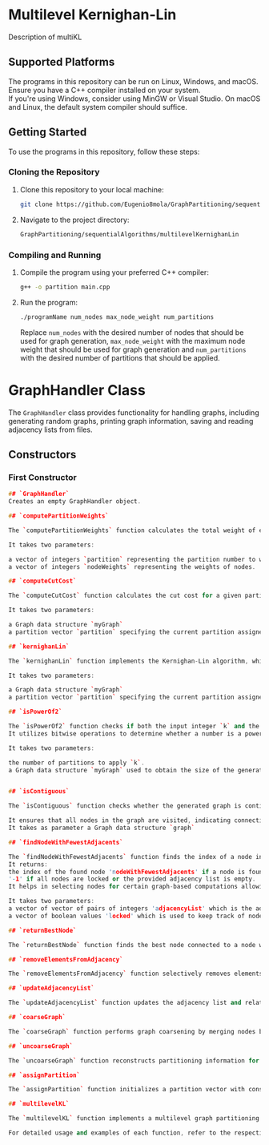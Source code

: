 # Multilevel Kernighan-Lin

Description of multiKL

## Supported Platforms

The programs in this repository can be run on Linux, Windows, and macOS. Ensure you have a C++ compiler installed on your system.   
If you're using Windows, consider using MinGW or Visual Studio. On macOS and Linux, the default system compiler should suffice.


## Getting Started

To use the programs in this repository, follow these steps:

### Cloning the Repository

1. Clone this repository to your local machine:

   ```bash
   git clone https://github.com/Eugenio8mola/GraphPartitioning/sequentialAlgorithms/multilevelKernighanLin.git

2. Navigate to the project directory:

   ```bash
   GraphPartitioning/sequentialAlgorithms/multilevelKernighanLin

   ```

### Compiling and Running

1. Compile the program using your preferred C++ compiler:

   ```bash
   g++ -o partition main.cpp
   ```

2. Run the program:

   ```bash
   ./programName num_nodes max_node_weight num_partitions
   ```

   Replace `num_nodes` with the desired number of nodes that should be used for graph generation, `max_node_weight` with the maximum node weight that should be used for graph generation and `num_partitions` with the desired number of partitions that should be applied.

# GraphHandler Class

The `GraphHandler` class provides functionality for handling graphs, including generating random graphs, printing graph information, saving and reading adjacency lists from files.

## Constructors

### First Constructor
```cpp
## `GraphHandler`
Creates an empty GraphHandler object.   

## `computePartitionWeights`

The `computePartitionWeights` function calculates the total weight of each partition based on the nodes' weights. 

It takes two parameters: 

a vector of integers `partition` representing the partition number to which nodes belong to.
a vector of integers `nodeWeights` representing the weights of nodes.

## `computeCutCost`

The `computeCutCost` function calculates the cut cost for a given partition in a graph, which represents the sum of weights of edges crossing the partition boundary. 

It takes two parameters: 

a Graph data structure `myGraph`
a partition vector `partition` specifying the current partition assigned to each node.

## `kernighanLin`

The `kernighanLin` function implements the Kernighan-Lin algorithm, which iteratively improves the quality of the partition by swapping pairs of nodes to reduce the cut cost. 

It takes two parameters: 

a Graph data structure `myGraph`
a partition vector `partition` specifying the current partition assigned to each node.

## `isPowerOf2`

The `isPowerOf2` function checks if both the input integer `k` and the size of the graph are powers of 2. 
It utilizes bitwise operations to determine whether a number is a power of 2.

It takes two parameters: 

the number of partitions to apply `k`.
a Graph data structure `myGraph` used to obtain the size of the generated graph.


## `isContiguous`

The `isContiguous` function checks whether the generated graph is contiguous (connected) using Depth-First Search (DFS) traversal. 

It ensures that all nodes in the graph are visited, indicating connectivity.
It takes as parameter a Graph data structure `graph`

## `findNodeWithFewestAdjacents`

The `findNodeWithFewestAdjacents` function finds the index of a node in the graph that has the fewest number of adjacent nodes, excluding locked nodes.
It returns:
the index of the found node 'nodeWithFewestAdjacents' if a node is found  
'-1' if all nodes are locked or the provided adjacency list is empty.  
It helps in selecting nodes for certain graph-based computations allowing to perform a smarter coarsening.

It takes two parameters: 
a vector of vector of pairs of integers 'adjacencyList' which is the adjacency list of the graph  
a vector of boolean values 'locked' which is used to keep track of nodes already coarsed and that should not be considered.  

## `returnBestNode`

The `returnBestNode` function finds the best node connected to a node with the fewest adjacents, considering the weight of connected nodes and edges. It returns the index of the best node satisfying certain criteria.

## `removeElementsFromAdjacency`

The `removeElementsFromAdjacency` function selectively removes elements from the adjacency list and the corresponding marked matrix for a specific node, based on specified positions.

## `updateAdjacencyList`

The `updateAdjacencyList` function updates the adjacency list and related data structures of a graph based on specified pairs of nodes and their weights.

## `coarseGraph`

The `coarseGraph` function performs graph coarsening by merging nodes based on certain criteria, updating the graph structure, and returning a coarser-level graph.

## `uncoarseGraph`

The `uncoarseGraph` function reconstructs partitioning information for an uncoarsened graph after a graph coarsening operation.

## `assignPartition`

The `assignPartition` function initializes a partition vector with consecutive partition numbers starting from 1 up to `k`.

## `multilevelKL`

The `multilevelKL` function implements a multilevel graph partitioning algorithm based on the Kernighan-Lin heuristic. It recursively coarsens the graph, applies KL partitioning at each level, and then uncoarsens the graph.

For detailed usage and examples of each function, refer to the respective source code files in this repository.

